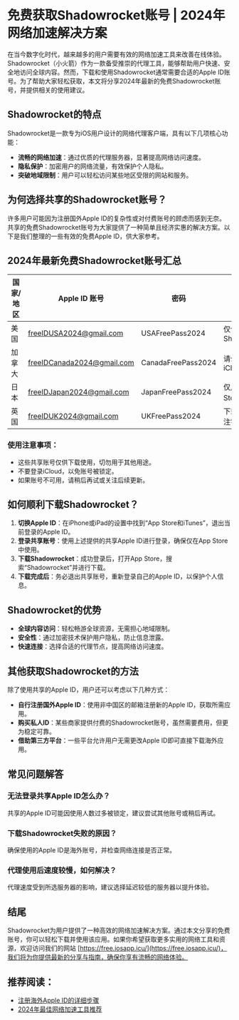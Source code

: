 # 免费获取Shadowrocket账号 | 2024年网络加速解决方案

在当今数字化时代，越来越多的用户需要有效的网络加速工具来改善在线体验。Shadowrocket（小火箭）作为一款备受推崇的代理工具，能够帮助用户快速、安全地访问全球内容。然而，下载和使用Shadowrocket通常需要合适的Apple ID账号。为了帮助大家轻松获取，本文将分享2024年最新的免费Shadowrocket账号，并提供相关的使用建议。

## Shadowrocket的特点

Shadowrocket是一款专为iOS用户设计的网络代理客户端，具有以下几项核心功能：

- **流畅的网络加速**：通过优质的代理服务器，显著提高网络访问速度。
- **隐私保护**：加密用户的网络流量，有效保护个人隐私。
- **突破地域限制**：用户可以轻松访问某些地区受限的网站和服务。

## 为何选择共享的Shadowrocket账号？

许多用户可能因为注册国外Apple ID的复杂性或对付费账号的顾虑而感到无奈。共享的免费Shadowrocket账号为大家提供了一种简单且经济实惠的解决方案。以下是我们整理的一些有效的免费Apple ID，供大家参考。

## 2024年最新免费Shadowrocket账号汇总

| 国家/地区 | Apple ID 账号               | 密码               | 备注                       |
|------------|-----------------------------|--------------------|----------------------------|
| 美国       | freeIDUSA2024@gmail.com     | USAFreePass2024    | 仅供下载Shadowrocket      |
| 加拿大     | freeIDCanada2024@gmail.com   | CanadaFreePass2024  | 请勿登录iCloud            |
| 日本       | freeIDJapan2024@gmail.com    | JapanFreePass2024   | 仅用于App Store登录       |
| 英国       | freeIDUK2024@gmail.com       | UKFreePass2024      | 下载后请立即注销          |

### 使用注意事项：

- 这些共享账号仅供下载使用，切勿用于其他用途。
- 不要登录iCloud，以免账号被锁定。
- 如果账号不可用，请稍后再试或关注后续更新。

## 如何顺利下载Shadowrocket？

1. **切换Apple ID**：在iPhone或iPad的设置中找到“App Store和iTunes”，退出当前登录的Apple ID。
2. **登录共享账号**：使用上述提供的共享Apple ID进行登录，确保仅在App Store中使用。
3. **下载Shadowrocket**：成功登录后，打开App Store，搜索“Shadowrocket”并进行下载。
4. **下载完成后**：务必退出共享账号，重新登录自己的Apple ID，以保护个人信息。

## Shadowrocket的优势

- **全球内容访问**：轻松畅游全球资源，无需担心地域限制。
- **安全性**：通过加密技术保护用户隐私，防止信息泄露。
- **快速连接**：选择合适的代理节点，提高网络访问速度。

## 其他获取Shadowrocket的方法

除了使用共享的Apple ID，用户还可以考虑以下几种方式：

- **自行注册国外Apple ID**：使用非中国区的邮箱注册新的Apple ID，获取所需应用。
- **购买私人ID**：某些商家提供付费的Shadowrocket账号，虽然需要费用，但更为稳定可靠。
- **借助第三方平台**：一些平台允许用户无需更改Apple ID即可直接下载海外应用。

## 常见问题解答

### 无法登录共享Apple ID怎么办？

共享的Apple ID可能因使用人数过多被锁定，建议尝试其他账号或稍后再试。

### 下载Shadowrocket失败的原因？

确保使用的Apple ID是海外账号，并检查网络连接是否正常。

### 代理使用后速度较慢，如何解决？

代理速度受到所选服务器的影响，建议选择延迟较低的服务器以提升体验。

## 结尾

Shadowrocket为用户提供了一种高效的网络加速解决方案。通过本文分享的免费账号，你可以轻松下载并使用该应用。如果你希望获取更多实用的网络工具和资源，欢迎访问我们的网站 [https://free.iosapp.icu/](https://free.iosapp.icu/)，我们将为你提供最新的分享与指南，确保你享有流畅的网络体验。

## 推荐阅读：

- [注册海外Apple ID的详细步骤](#)
- [2024年最佳网络加速工具推荐](#)

